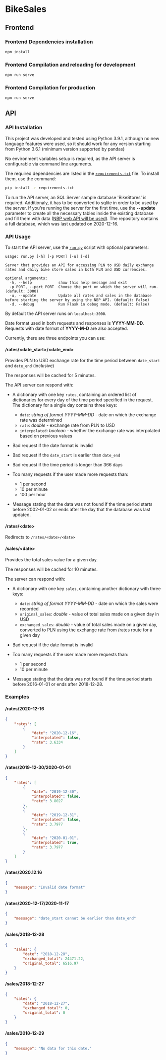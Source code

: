 # BikeSales

## Frontend

### Frontend Dependencies installation

```bash
npm install
```

### Frontend Compilation and reloading for development

```bash
npm run serve
```

### Frontend Compilation for production

```bash
npm run serve
```

## API

### API Installation

This project was developed and tested using Python 3.9.1, although no new  language features were used, so it should work for any version starting from Python 3.6.1 (minimum version supported by pandas)

No environment variables setup is required, as the API server is configurable via command line arguments.

The required dependencies are listed in the [`requirements.txt`](requirements.txt) file. To install them, use the command:

```bash
pip install -r requirements.txt
```

To run the API server, an SQL Server sample database 'BikeStores' is required. Additionaly, it has to be converted to sqlite in order to be used by the server. If you're running the server for the first time, use the **--update** parameter to create all the necessary tables inside the existing database and fill them with data ([NBP web API will be used](http://api.nbp.pl/)). The repository contains a full database, which was last updated on 2020-12-16.

### API Usage

To start the API server, use the [`run.py`](run.py) script with optional parameters:

```text
usage: run.py [-h] [-p PORT] [-u] [-d]

Server that provides an API for accessing PLN to USD daily exchange rates and daily bike store sales in both PLN and USD currencies.

optional arguments:
  -h, --help            show this help message and exit
  -p PORT, --port PORT  Choose the port on which the server will run. (default: 3000)
  -u, --update          Update all rates and sales in the database before starting the server by using the NBP API. (default: False)
  -d, --debug           Run Flask in debug mode. (default: False)
```

By default the API server runs on ```localhost:3000```.

Date format used in both requests and responses is **YYYY-MM-DD**.
Requests with date format of **YYYY-M-D** are also accepted.

Currently, there are three endpoints you can use:

#### /rates/\<date_start>/\<date_end>

Provides PLN to USD exchange rate for the time period between `date_start` and `date_end` (inclusive)

The responses will be cached for 5 minutes.

The API server can respond with:

* A dictionary with one key `rates`, containing an ordered list of dictionaries for every day of the time period specified in the request. The dictionary for a single day contains three keys:

  * `date`: *string of format YYYY-MM-DD* - date on which the exchange rate was determined
  * `rate`: *double* - exchange rate from PLN to USD
  * `interpolated`: *boolean* - whether the exchange rate was interpolated based on previous values

* Bad request if the date format is invalid

* Bad request if the `date_start` is earlier than `date_end`

* Bad request if the time period is longer than 366 days

* Too many requests if the user made more requests than:

  * 1 per second
  * 10 per minute
  * 100 per hour

* Message stating that the data was not found if the time period starts before 2002-01-02 or ends after the day that the database was last updated.

#### /rates/\<date>

Redirects to `/rates/<date>/<date>`

#### /sales/\<date>

Provides the total sales value for a given day.

The responses will be cached for 10 minutes.

The server can respond with:

* A dictionary with one key `sales`, containing another dictionary with three keys:

  * `date`: *string of format YYYY-MM-DD* - date on which the sales were recorded
  * `original_sales`: *double* - value of total sales made on a given day in USD
  * `exchanged_sales`: *double* - value of total sales made on a given day, converted to PLN using the exchange rate from /rates route for a given day

* Bad request if the date format is invalid

* Too many requests if the user made more requests than:

  * 1 per second
  * 10 per minute

* Message stating that the data was not found if the time period starts before 2016-01-01 or ends after 2018-12-28.

### Examples

#### /rates/2020-12-16

```json
{
    "rates": [
        {
            "date": "2020-12-16",
            "interpolated": false,
            "rate": 3.6334
        }
    ]
}
```

#### /rates/2019-12-30/2020-01-01

```json
{
    "rates": [
        {
            "date": "2019-12-30",
            "interpolated": false,
            "rate": 3.8027
        },
        {
            "date": "2019-12-31",
            "interpolated": false,
            "rate": 3.7977
        },
        {
            "date": "2020-01-01",
            "interpolated": true,
            "rate": 3.7977
        }
    ]
}
```

#### /rates/2020.12.16

```json
{
    "message": "Invalid date format"
}
```

#### /rates/2020-12-17/2020-11-17

```json
{
    "message": "date_start cannot be earlier than date_end"
}
```

#### /sales/2018-12-28

```json
{
    "sales": {
        "date": "2018-12-28",
        "exchanged_total": 24471.22,
        "original_total": 6516.97
    }
}
```

#### /sales/2018-12-27

```json
{
    "sales": {
        "date": "2018-12-27",
        "exchanged_total": 0,
        "original_total": 0
    }
}
```

#### /sales/2018-12-29

```json
{
    "message": "No data for this date."
}
```
